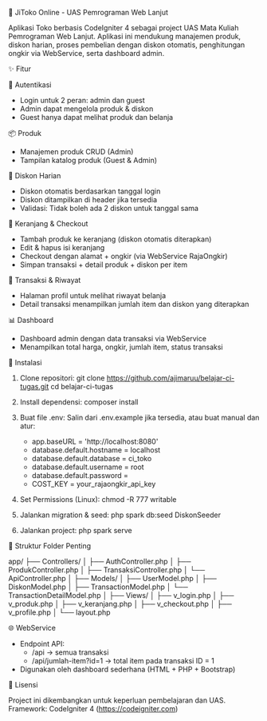 
🛒 JiToko Online - UAS Pemrograman Web Lanjut

Aplikasi Toko berbasis CodeIgniter 4 sebagai project UAS Mata Kuliah Pemrograman Web Lanjut. Aplikasi ini mendukung manajemen produk, diskon harian, proses pembelian dengan diskon otomatis, penghitungan ongkir via WebService, serta dashboard admin.

✨ Fitur

🔐 Autentikasi
- Login untuk 2 peran: admin dan guest
- Admin dapat mengelola produk & diskon
- Guest hanya dapat melihat produk dan belanja

📦 Produk
- Manajemen produk CRUD (Admin)
- Tampilan katalog produk (Guest & Admin)

💸 Diskon Harian
- Diskon otomatis berdasarkan tanggal login
- Diskon ditampilkan di header jika tersedia
- Validasi: Tidak boleh ada 2 diskon untuk tanggal sama

🛒 Keranjang & Checkout
- Tambah produk ke keranjang (diskon otomatis diterapkan)
- Edit & hapus isi keranjang
- Checkout dengan alamat + ongkir (via WebService RajaOngkir)
- Simpan transaksi + detail produk + diskon per item

🧾 Transaksi & Riwayat
- Halaman profil untuk melihat riwayat belanja
- Detail transaksi menampilkan jumlah item dan diskon yang diterapkan

📊 Dashboard
- Dashboard admin dengan data transaksi via WebService
- Menampilkan total harga, ongkir, jumlah item, status transaksi

🧰 Instalasi

1. Clone repositori:
   git clone https://github.com/ajimaruu/belajar-ci-tugas.git
   cd belajar-ci-tugas

2. Install dependensi:
   composer install

3. Buat file .env:
   Salin dari .env.example jika tersedia, atau buat manual dan atur:
   - app.baseURL = 'http://localhost:8080'
   - database.default.hostname = localhost
   - database.default.database = ci_toko
   - database.default.username = root
   - database.default.password = 
   - COST_KEY = your_rajaongkir_api_key

4. Set Permissions (Linux):
   chmod -R 777 writable

5. Jalankan migration & seed:
   php spark db:seed DiskonSeeder

6. Jalankan project:
   php spark serve

📂 Struktur Folder Penting

app/
├── Controllers/
│   ├── AuthController.php
│   ├── ProdukController.php
│   ├── TransaksiController.php
│   └── ApiController.php
│
├── Models/
│   ├── UserModel.php
│   ├── DiskonModel.php
│   ├── TransactionModel.php
│   └── TransactionDetailModel.php
│
├── Views/
│   ├── v_login.php
│   ├── v_produk.php
│   ├── v_keranjang.php
│   ├── v_checkout.php
│   ├── v_profile.php
│   └── layout.php

🌐 WebService

- Endpoint API:
  - /api → semua transaksi
  - /api/jumlah-item?id=1 → total item pada transaksi ID = 1
- Digunakan oleh dashboard sederhana (HTML + PHP + Bootstrap)

💬 Lisensi

Project ini dikembangkan untuk keperluan pembelajaran dan UAS.  
Framework: CodeIgniter 4 (https://codeigniter.com)
